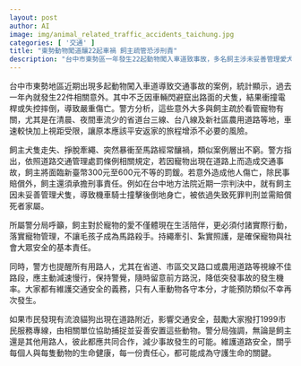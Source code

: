 ```yaml
---
layout: post
author: AI
image: img/animal_related_traffic_accidents_taichung.jpg
categories: [ '交通' ]
title: "東勢動物闖道釀22起車禍 飼主疏管恐涉刑責"
description: "台中市東勢區一年發生22起動物闖入車道致事故，多名飼主涉未妥善管理愛犬引發嚴重傷亡。警方呼籲落實寵物照護責任，違者最高可依過失致死罪判刑並賠償。民眾行經視線死角易有突發狀況，應減速留意動物，遇流浪犬貓可撥1999協助安置，全民一同防範交通悲劇。"
---
```

台中市東勢地區近期出現多起動物闖入車道導致交通事故的案例，統計顯示，過去一年內就發生22件相關意外。其中不乏因車輛閃避竄出路面的犬隻，結果衝撞電桿或失控摔倒，導致嚴重傷亡。警方分析，這些意外大多與飼主疏於看管寵物有關，尤其是在清晨、夜間車流少的省道台三線、台八線及新社區農用道路等地，車速較快加上視距受限，讓原本應該平安返家的旅程增添不必要的風險。

飼主犬隻走失、掙脫牽繩、突然暴衝至馬路經常釀禍，類似案例層出不窮。警方指出，依照道路交通管理處罰條例相關規定，若因寵物出現在道路上而造成交通事故，飼主將面臨新臺幣300元至600元不等的罰鍰。若意外造成他人傷亡，除民事賠償外，飼主還須承擔刑事責任。例如在台中地方法院近期一宗判決中，就有飼主因未妥善管理犬隻，導致機車騎士撞擊後倒地身亡，被依過失致死罪判刑並需賠償死者家屬。

所屬警分局呼籲，飼主對於寵物的愛不僅體現在生活陪伴，更必須付諸實際行動，落實寵物管理，不讓毛孩子成為馬路殺手。持繩牽引、紮實照護，是確保寵物與社會大眾安全的基本責任。

同時，警方也提醒所有用路人，尤其在省道、市區交叉路口或農用道路等視線不佳路段，應主動減速慢行，保持警覺，隨時留意前方路況，降低突發事故的發生機率。大家都有維護交通安全的義務，只有人車動物各守本分，才能預防類似不幸再次發生。

如果市民發現有流浪貓狗出現在道路附近，影響交通安全，鼓勵大家撥打1999市民服務專線，由相關單位協助捕捉並妥善安置這些動物。警分局強調，無論是飼主還是其他用路人，彼此都應共同合作，減少事故發生的可能。維護道路安全，關乎每個人與每隻動物的生命健康，每一份責任心，都可能成為守護生命的關鍵。